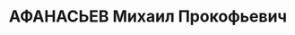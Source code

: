 ---
title: АФАНАСЬЕВ Михаил Прокофьевич
description: "Род. в 1898, обл. Войска Донского, Сальский окр., ст-ца Красноярская,\
  \ русский, обр.: высшее, член ВКП(б). Проживал: Москва, Уланский пер., д. 14, кв.\
  \ 71. Инженер в троллейбусной службе Московского трамвайного треста. \n  Арестован\
  \ 03.07.1937. Обв. в вредительстве и антисоветской деятельности. Приговор: ВК ВС\
  \ СССР, 31.10.1937 – ВМН. Расстрелян 01.11.1937, г.Москва. \n  Реабилитирован ВК\
  \ ВС СССР 08.09.1956"
---